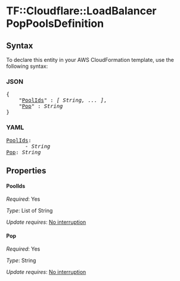 # TF::Cloudflare::LoadBalancer PopPoolsDefinition

## Syntax

To declare this entity in your AWS CloudFormation template, use the following syntax:

### JSON

<pre>
{
    "<a href="#poolids" title="PoolIds">PoolIds</a>" : <i>[ String, ... ]</i>,
    "<a href="#pop" title="Pop">Pop</a>" : <i>String</i>
}
</pre>

### YAML

<pre>
<a href="#poolids" title="PoolIds">PoolIds</a>: <i>
      - String</i>
<a href="#pop" title="Pop">Pop</a>: <i>String</i>
</pre>

## Properties

#### PoolIds

_Required_: Yes

_Type_: List of String

_Update requires_: [No interruption](https://docs.aws.amazon.com/AWSCloudFormation/latest/UserGuide/using-cfn-updating-stacks-update-behaviors.html#update-no-interrupt)

#### Pop

_Required_: Yes

_Type_: String

_Update requires_: [No interruption](https://docs.aws.amazon.com/AWSCloudFormation/latest/UserGuide/using-cfn-updating-stacks-update-behaviors.html#update-no-interrupt)

